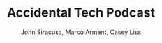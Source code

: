 ---
title: Accidental Tech Podcast
author: John Siracusa, Marco Arment, Casey Liss
img: https://pbs.twimg.com/profile_images/418453319385120769/yrjxadhc_400x400.jpeg
link: https://www.atp.fm/
---